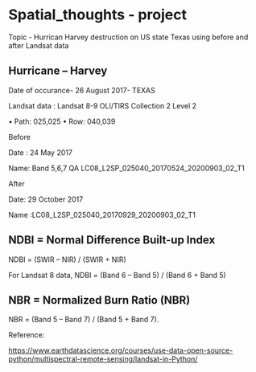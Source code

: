 # Spatial_thoughts - project
Topic - Hurrican Harvey destruction on US state Texas using before and after Landsat data

## Hurricane – Harvey

Date of occurance- 26 August 2017- TEXAS

Landsat data : Landsat 8-9 OLI/TIRS Collection 2 Level 2

•	Path: 025,025
•	Row: 040,039


 Before 

Date : 24  May 2017

Name: Band 5,6,7 QA
LC08_L2SP_025040_20170524_20200903_02_T1 

 After

Date: 29 October 2017

Name :LC08_L2SP_025040_20170929_20200903_02_T1

## NDBI = Normal Difference Built-up Index 

NDBI = (SWIR – NIR) / (SWIR + NIR)

For Landsat 8 data, NDBI = (Band 6 – Band 5) / (Band 6 + Band 5)

## NBR =  Normalized Burn Ratio (NBR)

NBR = (Band 5 – Band 7) / (Band 5 + Band 7).


Reference:

https://www.earthdatascience.org/courses/use-data-open-source-python/multispectral-remote-sensing/landsat-in-Python/
